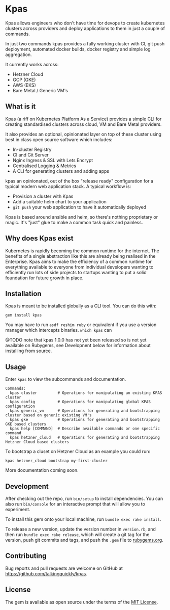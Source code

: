 # Kpas

Kpas allows engineers who don't have time for devops to create kubernetes clusters across providers and deploy applications to them in just a couple of commands.

In just two commands kpas provides a fully working cluster with CI, git push deployment, automated docker builds, docker registry and simple log aggregation.

It currently works across:

- Hetzner Cloud
- GCP (GKE)
- AWS (EKS)
- Bare Metal / Generic VM's

## What is it

Kpas (a riff on Kubernetes Platform As a Service) provides a simple CLI for creating standardised clusters across cloud, VM and Bare Metal providers.

It also provides an optional, opinionated layer on top of these cluster using best in class open source software which includes:

- In-cluster Registry
- CI and Git Server
- Nginx Ingress & SSL with Lets Encrypt
- Centralised Logging & Metrics
- A CLI for generating clusters and adding apps

kpas an opinionated, out of the box "release ready" configuration for a typical modern web application stack. A typical workflow is:

- Provision a cluster with Kpas
- Add a suitable helm chart to your application
- `git push` your web application to have it automatically deployed

Kpas is based around ansible and helm, so there's nothing proprietary or magic. It's "just" glue to make a common task quick and painless.

## Why does Kpas exist

Kubernetes is rapidly becoming the common runtime for the internet. The benefits of a single abstraction like this are already being realised in the Enterprise. Kpas aims to make the efficiency of a common runtime for everything available to everyone from individual developers wanting to efficiently run lots of side projects to startups wanting to put a solid foundation for future growth in place.

## Installation

Kpas is meant to be installed globally as a CLI tool. You can do this with:

```
gem install kpas
```

You may have to run `asdf reshim ruby` or equivalent if you use a version manager which intercepts binaries. `which kpas` can 

@TODO note that kpas 1.0.0 has not yet been released so is not yet available on Rubygems, see Developnent below for information about installing from source.

## Usage

Enter `kpas` to view the subcommands and documentation.

```
Commands:
  kpas cluster         # Operations for manipulating an existing KPAS cluster
  kpas config          # Operations for manipulating global KPAS configuration
  kpas generic_vm      # Operations for generating and bootstrapping cluster based on generic existing VM's
  kpas gke             # Operations for generating and bootstrapping GKE based clusters
  kpas help [COMMAND]  # Describe available commands or one specific command
  kpas hetzner_cloud   # Operations for generating and bootstrapping Hetzner Cloud based clusters
```

To bootstrap a cluset on Hetzner Cloud as an example you could run:

```
kpas hetzner_cloud bootstrap my-first-cluster
```

More documentation coming soon.

## Development

After checking out the repo, run `bin/setup` to install dependencies. You can also run `bin/console` for an interactive prompt that will allow you to experiment.

To install this gem onto your local machine, run `bundle exec rake install`.

To release a new version, update the version number in `version.rb`, and then run `bundle exec rake release`, which will create a git tag for the version, push git commits and tags, and push the `.gem` file to [rubygems.org](https://rubygems.org).

## Contributing

Bug reports and pull requests are welcome on GitHub at https://github.com/talkingquickly/kpas.

## License

The gem is available as open source under the terms of the [MIT License](https://opensource.org/licenses/MIT).
